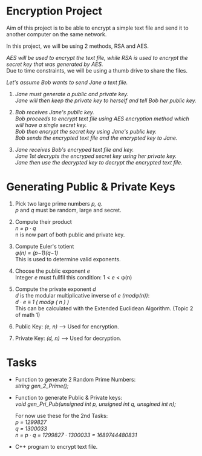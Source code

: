 # Encryption Project
Aim of this project is to be able to encrypt a simple text file and send it to another computer on the same network.  

In this project, we will be using 2 methods, RSA and AES.  

*AES will be used to encrypt the text file, while RSA is used to encrypt the secret key that was generated by AES.*  
Due to time constraints, we will be using a thumb drive to share the files.  

*Let's assume Bob wants to send Jane a text file.*  

1. *Jane must generate a public and private key.*  
   *Jane will then keep the private key to herself and tell Bob her public key.*  

2. *Bob receives Jane's public key.*  
   *Bob proceeds to encrypt text file using AES encryption method which will have a single secret key.*  
   *Bob then encrypt the secret key using Jane's public key.*  
   *Bob sends the encrypted text file and the encrypted key to Jane.*  
   
4. *Jane receives Bob's encryped text file and key.*  
   *Jane 1st decrypts the encryped secret key using her private key.*  
   *Jane then use the decrypted key to decrypt the encrypted text file.*

# Generating Public & Private Keys
1. Pick two large prime numbers *p, q*.  
   *p* and *q* must be random, large and secret.
     
2. Compute their product  
   *n = p · q*  
   n is now part of both public and private key.

3. Compute Euler's totient  
   *φ(n) = (p−1)(q−1)*  
   This is used to determine valid exponents.

4. Choose the public exponent *e*  
   Integer *e* must fullfil this condition: 1 < *e* < φ(n)  

5. Compute the private exponent *d*  
   *d* is the modular multiplicative inverse of *e (modφ(n))*:  
   *d · e ≡ 1 ( modφ ( n ) )*  
   This can be calculated with the Extended Euclidean Algorithm. (Topic 2 of math 1)

6. Public Key: *(e, n)* --> Used for encryption.
7. Private Key: *(d, n)* --> Used for decryption.

# Tasks
- Function to generate 2 Random Prime Numbers:  
  *string gen_2_Prime();*
  
- Function to generate Public & Private keys:  
  *void gen_Pri_Pub(unsigned int p, unsigned int q, unsgined int n);*  
  
  For now use these for the 2nd Tasks:  
  *p = 1299827*  
  *q = 1300033*  
  *n = p · q = 1299827 · 1300033 = 1689744480831*  

- C++ program to encrypt text file.
